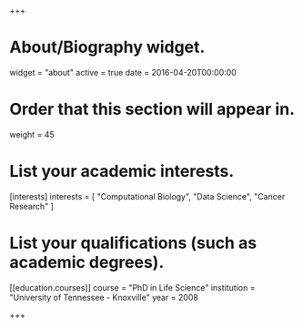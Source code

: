 +++
# About/Biography widget.
widget = "about"
active = true
date = 2016-04-20T00:00:00

# Order that this section will appear in.
weight = 45

# List your academic interests.
[interests]
  interests = [
    "Computational Biology",
    "Data Science",
    "Cancer Research"
  ]

# List your qualifications (such as academic degrees).
[[education.courses]]
  course = "PhD in Life Science"
  institution = "University of Tennessee - Knoxville"
  year = 2008

+++
